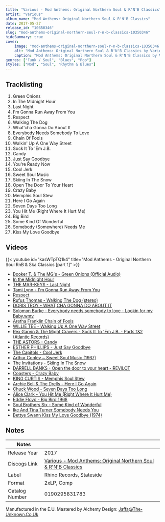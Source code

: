 ```yaml
---
title: "Various - Mod Anthems: Original Northern Soul & R'N'B Classics"
artist: "Various"
album_name: "Mod Anthems: Original Northern Soul & R'N'B Classics"
date: 2017-05-27
release_id: "10350346"
slug: "mod-anthems-original-northern-soul-r-n-b-classics-10350346"
hideSummary: true
cover:
    image: "mod-anthems-original-northern-soul-r-n-b-classics-10350346.jpg"
    alt: "Mod Anthems: Original Northern Soul & R'N'B Classics by Various"
    caption: "Mod Anthems: Original Northern Soul & R'N'B Classics by Various"
genres: ["Funk / Soul", "Blues", "Pop"]
styles: ["Mod", "Soul", "Rhythm & Blues"]
---
```

## Tracklisting
1. Green Onions
2. In The Midnight Hour
3. Last Night
4. I'm Gonna Run Away From You
5. Respect
6. Walking The Dog
7. What'cha Gonna Do About It
8. Everybody Needs Somebody To Love
9. Chain Of Fools
10. Walkin' Up A One Way Street
11. Sock It To 'Em J.B.
12. Candy
13. Just Say Goodbye
14. You're Ready Now
15. Cool Jerk
16. Sweet Soul Music
17. Skiing In The Snow
18. Open The Door To Your Heart
19. Crazy Baby
20. Memphis Soul Stew
21. Here I Go Again
22. Seven Days Too Long
23. You Hit Me (Right Where It Hurt Me)
24. Big Bird
25. Some Kind Of Wonderful
26. Somebody (Somewhere) Needs Me
27. Kiss My Love Goodbye

## Videos
{{< youtube id="kasWTpTQ1k4" title="Mod Anthems - Original Northern Soul RnB & Ska Classics [part 1]" >}}
- [Booker T. & The MG's - Green Onions (Official Audio)](https://www.youtube.com/watch?v=0oox9bJaGJ8)
- [In the Midnight Hour](https://www.youtube.com/watch?v=uiy36UfftsI)
- [THE MAR-KEYS - Last Night](https://www.youtube.com/watch?v=FX5T9GvSnbY)
- [Tami Lynn - I'm Gonna Run Away From You](https://www.youtube.com/watch?v=cAwYfd2vnAA)
- [Respect](https://www.youtube.com/watch?v=rEgKSj1VHZ0)
- [Rufus Thomas - Walking The Dog (stereo)](https://www.youtube.com/watch?v=G3-tdrPkY7w)
- [DORIS TROY - WHAT,CHA GONNA DO ABOUT IT](https://www.youtube.com/watch?v=U58cXrK5cGY)
- [Solomon Burke - Everybody needs somebody to love - Lookin for my Baby.wmv](https://www.youtube.com/watch?v=UH8ZL4WtJOk)
- [Aretha Franklin   Chain of Fools](https://www.youtube.com/watch?v=hrcUNChhOP0)
- [WILLIE TEE - Walking Up A One Way Street](https://www.youtube.com/watch?v=imqybrR3OSY)
- [Rex Garvin & The Might Cravers - Sock It To 'Em J.B. - Parts 1&2 (Atlantic Records)](https://www.youtube.com/watch?v=l-1TQ4IicH4)
- [THE ASTORS - Candy](https://www.youtube.com/watch?v=t06Xj04K48w)
- [ESTHER PHILLIPS - Just Say Goodbye](https://www.youtube.com/watch?v=sYQJjTCNbTI)
- [The Capitols - Cool Jerk](https://www.youtube.com/watch?v=27PydomerjM)
- [Arthur Conley ~ Sweet Soul Music  (1967)](https://www.youtube.com/watch?v=grE0lwTsSPg)
- [The Invitations - Skiing In The Snow](https://www.youtube.com/watch?v=SMkdhSWEmNA)
- [DARRELL BANKS - Open the door to your heart - REVILOT](https://www.youtube.com/watch?v=zWlPIAxDAA0)
- [Coasters - Crazy Baby](https://www.youtube.com/watch?v=QV7Az4N9-iQ)
- [KING CURTIS - Memphis Soul Stew](https://www.youtube.com/watch?v=4Sm9n-6hy6M)
- [Archie Bell & The Drells - Here I Go Again](https://www.youtube.com/watch?v=EciMesBeNDs)
- [Chuck Wood - Seven Days Too Long](https://www.youtube.com/watch?v=b3ZRDeKLyqk)
- [Alice Clark - You Hit Me (Right Where It Hurt Me)](https://www.youtube.com/watch?v=4ivnJ8Bac4k)
- [Eddie Floyd - Big Bird 1968](https://www.youtube.com/watch?v=vO3LCtyty5M)
- [Soul Brothers Six - Some Kind of Wonderful](https://www.youtube.com/watch?v=-MouM59AbnE)
- [Ike And Tina Turner   Somebody Needs You](https://www.youtube.com/watch?v=Gi72iVtp568)
- [Bettye Swann Kiss My Love Goodbye (1974)](https://www.youtube.com/watch?v=EBKhP4XEiXc)

## Notes
| Notes          |             |
| ---------------| ----------- |
| Release Year   | 2017 |
| Discogs Link   | [Various - Mod Anthems: Original Northern Soul & R'N'B Classics](https://www.discogs.com/release/10350346-Various-Mod-Anthems-Original-Northern-Soul-RNB-Classics) |
| Label          | Rhino Records, Stateside |
| Format         | 2xLP, Comp |
| Catalog Number | 0190295831783 |

Manufactured in the E.U. Mastered by Alchemy Design: Jaffa@The-Unknown.Co.Uk
